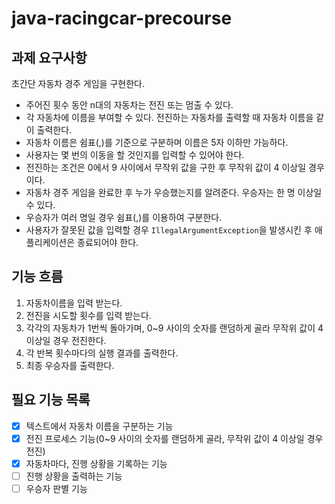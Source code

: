 # java-racingcar-precourse

## 과제 요구사항
초간단 자동차 경주 게임을 구현한다.
- 주어진 횟수 동안 n대의 자동차는 전진 또는 멈출 수 있다.
- 각 자동차에 이름을 부여할 수 있다. 전진하는 자동차를 출력할 때 자동차 이름을 같이 출력한다. 
- 자동차 이름은 쉼표(,)를 기준으로 구분하며 이름은 5자 이하만 가능하다. 
- 사용자는 몇 번의 이동을 할 것인지를 입력할 수 있어야 한다. 
- 전진하는 조건은 0에서 9 사이에서 무작위 값을 구한 후 무작위 값이 4 이상일 경우이다. 
- 자동차 경주 게임을 완료한 후 누가 우승했는지를 알려준다. 우승자는 한 명 이상일 수 있다. 
- 우승자가 여러 명일 경우 쉼표(,)를 이용하여 구분한다. 
- 사용자가 잘못된 값을 입력할 경우 `IllegalArgumentException`을 발생시킨 후 애플리케이션은 종료되어야 한다.

## 기능 흐름
1. 자동차이름을 입력 받는다.
2. 전진을 시도할 횟수를 입력 받는다.
3. 각각의 자동차가 1번씩 돌아가며, 0~9 사이의 숫자를 랜덤하게 골라 무작위 값이 4 이상일 경우 전진한다.
4. 각 반복 횟수마다의 실행 결과를 출력한다.
5. 최종 우승자를 출력한다.

## 필요 기능 목록
- [X] 텍스트에서 자동차 이름을 구분하는 기능
- [X] 전진 프로세스 기능(0~9 사이의 숫자를 랜덤하게 골라, 무작위 값이 4 이상일 경우 전진)
- [X] 자동차마다, 진행 상황을 기록하는 기능
- [ ] 진행 상황을 출력하는 기능
- [ ] 우승자 판별 기능